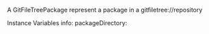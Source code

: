 A GitFileTreePackage represent a package in a gitfiletree://repository

Instance Variables
	info:		<MCVersion>
	packageDirectory:		<FileReference>